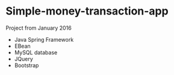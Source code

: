 # Simple-money-transaction-app
Project from January 2016


- Java Spring Framework
- EBean
- MySQL database
- JQuery
- Bootstrap
